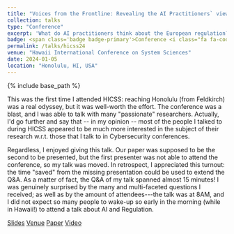 ```yaml
---
title: "Voices from the Frontline: Revealing the AI Practitioners` viewpoint on the European AI Act"
collection: talks
type: "Conference"
excerpt: 'What do AI practitioners think about the European regulation?'
badge: <span class='badge badge-primary'>Conference <i class="fa fa-code"></i></span>
permalink: /talks/hicss24
venue: "Hawaii International Conference on System Sciences"
date: 2024-01-05
location: "Honolulu, HI, USA"
---
```

{% include base_path %}

This was the first time I attended HICSS: reaching Honolulu (from Feldkirch) was a real odyssey, but it was well-worth the effort. The conference was a blast, and I was able to talk with many "passionate" researchers. Actually, I'd go further and say that -- in my opinion -- most of the people I talked to during HICSS appeared to be much more interested in the subject of their research w.r.t. those that I talk to in Cybersecurity conferences.

Regardless, I enjoyed giving this talk. Our paper was supposed to be the second to be presented, but the first presenter was not able to attend the conference, so my talk was moved. In retrospect, I appreciated this turnout: the time "saved" from the missing presentation could be used to extend the Q&A. As a matter of fact, the Q&A of my talk spanned almost 15 minutes! I was genuinely surprised by the many and multi-faceted questions I received; as well as by the amount of attendees---the talk was at 8AM, and I did not expect so many people to wake-up so early in the morning (while in Hawaii!) to attend a talk about AI and Regulation. 



<a class="btn btn-outline-primary my-1 mr-1 btn-sm" href="{{ base_path }}/files/talks/hicss24.pdf" target="_blank" rel="noopener">Slides</a>
<a class="btn btn-outline-primary my-1 mr-1 btn-sm" href="https://hicss.hawaii.edu/program-hicss57/" target="_blank" rel="noopener">Venue</a>
<a class="btn btn-outline-primary my-1 mr-1 btn-sm" href="{{base_path}}/publications/hicss24" rel="noopener">Paper</a>
<a class="btn btn-outline-primary my-1 mr-1 btn-sm" href="tbd" rel="noopener">Video</a>